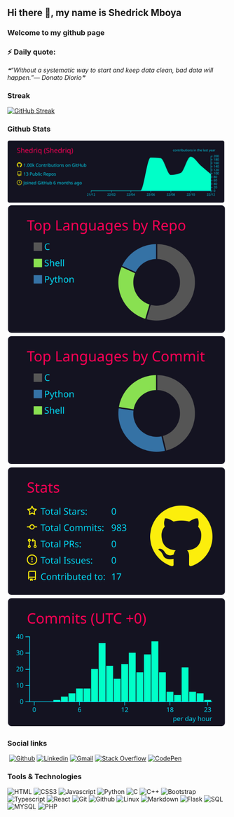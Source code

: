 ## Hi there 👋, my name is Shedrick Mboya 


### Welcome to my github page
<!--[Welcome to my github page ](images/github%20profile.gif)-->




### ⚡ Daily quote: 
<!--STARTS_HERE_QUOTE_README-->
<i>❝“Without a systematic way to start and keep data clean, bad data will happen.”— Donato Diorio❞</i>
<!--ENDS_HERE_QUOTE_README-->



### Streak

[![GitHub Streak](https://github-readme-streak-stats.herokuapp.com?user=Shedriq&theme=neon-dark&hide_border=true)](https://git.io/streak-stats)



### Github Stats

[![](https://raw.githubusercontent.com/Shedriq/About_Me/master/profile-summary-card-output/2077/0-profile-details.svg)](https://github.com/vn7n24fzkq/github-profile-summary-cards)
[![](https://raw.githubusercontent.com/Shedriq/About_Me/master/profile-summary-card-output/2077/1-repos-per-language.svg)](https://github.com/vn7n24fzkq/github-profile-summary-cards) [![](https://raw.githubusercontent.com/Shedriq/About_Me/master/profile-summary-card-output/2077/2-most-commit-language.svg)](https://github.com/vn7n24fzkq/github-profile-summary-cards)
[![](https://raw.githubusercontent.com/Shedriq/About_Me/master/profile-summary-card-output/2077/3-stats.svg)](https://github.com/vn7n24fzkq/github-profile-summary-cards) [![](https://raw.githubusercontent.com/Shedriq/About_Me/master/profile-summary-card-output/2077/4-productive-time.svg)](https://github.com/vn7n24fzkq/github-profile-summary-cards)



### Social links
​
[![Github](https://img.shields.io/badge/Github-000000?&style=for-the-badge&logo=github&logoColor=white)](https://github.com/Shedriq)
[![Linkedin](https://img.shields.io/badge/linkedin-%230077B5.svg?&style=for-the-badge&logo=linkedin&logoColor=white)](www.linkedin.com/in/shedrick-mboya-b2174920a/)
[![Gmail](https://img.shields.io/badge/gmail-D14836?&style=for-the-badge&logo=gmail&logoColor=white)](jerrydwain4@gmail.com)
[![Stack Overflow](https://img.shields.io/badge/-Stackoverflow-FE7A16?style=for-the-badge&logo=stack-overflow&logoColor=white)](https://stackoverflow.com/users/19368072/shedrick-omondi)
[![CodePen](https://img.shields.io/badge/Codepen-000000?style=for-the-badge&logo=codepen&logoColor=white)](https://codepen.io/shedriq)
<!--[![Dev.to blog](https://img.shields.io/badge/dev.to-0A0A0A?style=for-the-badge&logo=dev.to&logoColor=white)](https://dev.to/Pericles001/)-->



### Tools & Technologies
![HTML](https://img.shields.io/badge/HTML5-000000?&style=for-the-badge&logo=HTML5)
![CSS3](https://img.shields.io/badge/CSS3-000000?&style=for-the-badge&logo=CSS3)
![Javascript](https://img.shields.io/badge/Javascript-000000?&style=for-the-badge&logo=javascript) 
![Python](https://img.shields.io/badge/Python-000000?&style=for-the-badge&logo=Python)
![C](https://img.shields.io/badge/C-000000?&style=for-the-badge&logo=C)
![C++](https://img.shields.io/badge/C++-000000?&style=for-the-badge&logo=C++)
![Bootstrap](https://img.shields.io/badge/Bootstap-000000?&style=for-the-badge&logo=Bootstrap)
![Typescript](https://img.shields.io/badge/Typescript-000000?&style=for-the-badge&logo=Typescript)
![React](https://img.shields.io/badge/React-000000?&style=for-the-badge&logo=React)
![Git](https://img.shields.io/badge/Git-000000?&style=for-the-badge&logo=Git)
![Github](https://img.shields.io/badge/Github-000000?&style=for-the-badge&logo=Github)
![Linux](https://img.shields.io/badge/Linux-000000?&style=for-the-badge&logo=Linux)
![Markdown](https://img.shields.io/badge/Markdown-000000?&style=for-the-badgelogo=Markdown)
![Flask](https://img.shields.io/badge/Flask-000000?&style=for-the-badge&logo=Flask)
![SQL](https://img.shields.io/badge/SQL-000000?&style=for-the-badge&logo=SQL)
![MYSQL](https://img.shields.io/badge/MYSQL-000000?&style=for-the-badge&logo=MYSQL)
![PHP](https://img.shields.io/badge/PHP-000000?&style=for-the-badge&logo=PHP)
